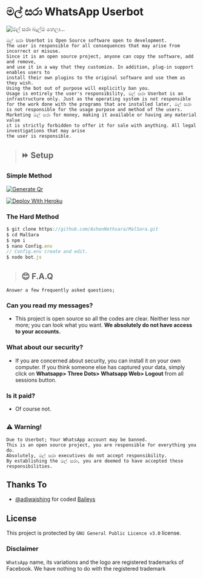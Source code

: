 <h1>මල් සරා WhatsApp Userbot</h1>
<img src="https://cdn.jsdelivr.net/gh/AshenNethsara/ashennethsara.github.io@main/assets/mal-sara.jpg" title="මල් සරා බැල්ම හෙලා...">

```
මල් සරා Userbot is Open Source software open to development. 
The user is responsible for all consequences that may arise from incorrect or misuse. 
Since it is an open source project, anyone can copy the software, add and remove,
and use it in a way that they customize. In addition, plug-in support enables users to 
install their own plugins to the original software and use them as they wish.
Using the bot out of purpose will explicitly ban you.
Usage is entirely the user's responsibility, මල් සරා Userbot is an 
infrastructure only. Just as the operating system is not responsible 
for the work done with the programs that are installed later, මල් සරා 
is not responsible for the usage purpose and method of the users.
Marketing මල් සරා for money, making it available or having any material value
ıt is strictly forbidden to offer it for sale with anything. All legal investigations that may arise
the user is responsible.
```

> ## ⏩ Setup

### Simple Method
<p>
<a href="https://nitrossbotqr.github.io" target="_blank">
<img src="https://cdn.jsdelivr.net/gh/AshenNethsara/ashennethsara.github.io@main/assets/Replit.svg" title="Generate Qr">
</a>
</p>
<p>
<a href="https://heroku.com/deploy?template=https://github.com/AshenNethsara/AttentionBot" target="_blank">
<img src="https://www.herokucdn.com/deploy/button.svg" title="Deploy With Heroku">
</a>
</p>

### The Hard Method
```js
$ git clone https://github.com/AshenNethsara/MalSara.git
$ cd MalSara
$ npm i
$ nano Config.env
// Config.env create and edit.
$ node bot.js
```

##

> ## 😊 F.A.Q


```Answer a few frequently asked questions;```

### Can you read my messages?
- This project is open source so all the codes are clear. Neither less nor more; you can look what you want. **We absolutely do not have access to your accounts.**

### What about our security?
- If you are concerned about security, you can install it on your own computer. If you think someone else has captured your data, simply click on **Whatsapp> Three Dots> Whatsapp Web> Logout** from all sessions button.

### Is it paid?
- Of course not.

##

### ⚠️ Warning! 
```
Due to Userbot; Your WhatsApp account may be banned.
This is an open source project, you are responsible for everything you do. 
Absolutely, මල් සරා executives do not accept responsibility.
By establishing the මල් සරා, you are deemed to have accepted these responsibilities.
```

## Thanks To
- [@adiwajshing](https://github.com/adiwajshing) for coded [Baileys](https://github.com/adiwajshing/Baileys)

## License
This project is protected by `GNU General Public Licence v3.0` license.

### Disclaimer
`WhatsApp` name, its variations and the logo are registered trademarks of Facebook. We have nothing to do with the registered trademark
